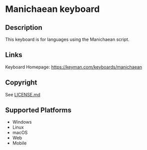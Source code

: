 Manichaean keyboard
==============

Description
-----------
This keyboard is for languages using the Manichaean script.

Links
-----
Keyboard Homepage: https://keyman.com/keyboards/manichaean

Copyright
---------
See [LICENSE.md](LICENSE.md)

Supported Platforms
-------------------
 * Windows
 * Linux
 * macOS
 * Web
 * Mobile

